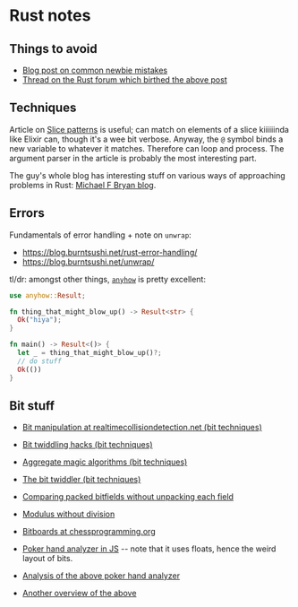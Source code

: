 # Rust notes

## Things to avoid

- [Blog post on common newbie mistakes](https://adventures.michaelfbryan.com/posts/rust-best-practices/bad-habits/)
- [Thread on the Rust forum which birthed the above post](https://users.rust-lang.org/t/common-newbie-mistakes-or-bad-practices/64821)



## Techniques

Article on [Slice patterns](https://adventures.michaelfbryan.com/posts/daily/slice-patterns/) is useful; can match on elements of a slice kiiiiiinda like Elixir can, though it's a wee bit verbose. Anyway, the `@` symbol binds a new variable to whatever it matches. Therefore can loop and process. The argument parser in the article is probably the most interesting part.

The guy's whole blog has interesting stuff on various ways of approaching problems in Rust: [Michael F Bryan blog](https://adventures.michaelfbryan.com/posts/).


## Errors

Fundamentals of error handling + note on `unwrap`:

- https://blog.burntsushi.net/rust-error-handling/
- https://blog.burntsushi.net/unwrap/

tl/dr: amongst other things, [`anyhow`](https://docs.rs/anyhow/latest/anyhow/) is pretty excellent:

```rust
use anyhow::Result;

fn thing_that_might_blow_up() -> Result<str> {
  Ok("hiya");
}

fn main() -> Result<()> {
  let _ = thing_that_might_blow_up()?;
  // do stuff
  Ok(())
}
```


## Bit stuff

- [Bit manipulation at realtimecollisiondetection.net (bit techniques)](https://realtimecollisiondetection.net/blog/?p=78)
- [Bit twiddling hacks (bit techniques)](http://graphics.stanford.edu/~seander/bithacks.html)
- [Aggregate magic algorithms (bit techniques)](http://aggregate.org/MAGIC/)
- [The bit twiddler (bit techniques)](https://bits.stephan-brumme.com/)
- [Comparing packed bitfields without unpacking each field](https://devblogs.microsoft.com/oldnewthing/20190301-00/?p=101076)
- [Modulus without division](http://homepage.divms.uiowa.edu/~jones/bcd/mod.shtml)
- [Bitboards at chessprogramming.org](https://www.chessprogramming.org/Bitboards)

- [Poker hand analyzer in JS](https://www.codeproject.com/Articles/569271/A-Poker-hand-analyzer-in-JavaScript-using-bit-math) -- note that it uses floats, hence the weird layout of bits.
- [Analysis of the above poker hand analyzer](https://knowles.co.za/analyzing-a-poker-hand-analyzer/)
- [Another overview of the above](https://jonathanhsiao.com/blog/evaluating-poker-hands-with-bit-math)


